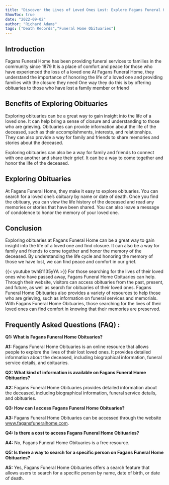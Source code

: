 ```yaml
---
title: "Discover the Lives of Loved Ones Lost: Explore Fagans Funeral Home Obituaries"
ShowToc: true 
date: "2022-09-02"
author: "Richard Adams" 
tags: ["Death Records","Funeral Home Obituaries"]
---
```

## Introduction

Fagans Funeral Home has been providing funeral services to families in the community since 1879 It is a place of comfort and peace for those who have experienced the loss of a loved one At Fagans Funeral Home, they understand the importance of honoring the life of a loved one and providing families with the closure they need One way they do this is by offering obituaries to those who have lost a family member or friend 

## Benefits of Exploring Obituaries

Exploring obituaries can be a great way to gain insight into the life of a loved one. It can help bring a sense of closure and understanding to those who are grieving. Obituaries can provide information about the life of the deceased, such as their accomplishments, interests, and relationships. They can also provide a way for family and friends to share memories and stories about the deceased. 

Exploring obituaries can also be a way for family and friends to connect with one another and share their grief. It can be a way to come together and honor the life of the deceased. 

## Exploring Obituaries

At Fagans Funeral Home, they make it easy to explore obituaries. You can search for a loved one’s obituary by name or date of death. Once you find the obituary, you can view the life history of the deceased and read any memories or stories that have been shared. You can also leave a message of condolence to honor the memory of your loved one. 

## Conclusion

Exploring obituaries at Fagans Funeral Home can be a great way to gain insight into the life of a loved one and find closure. It can also be a way for family and friends to come together and honor the memory of the deceased. By understanding the life cycle and honoring the memory of those we have lost, we can find peace and comfort in our grief.

{{< youtube twhB1135yYA >}} 
For those searching for the lives of their loved ones who have passed away, Fagans Funeral Home Obituaries can help. Through their website, visitors can access obituaries from the past, present, and future, as well as search for obituaries of their loved ones. Fagans Funeral Home Obituaries also provides a variety of resources to help those who are grieving, such as information on funeral services and memorials. With Fagans Funeral Home Obituaries, those searching for the lives of their loved ones can find comfort in knowing that their memories are preserved.

## Frequently Asked Questions (FAQ) :
**Q1: What is Fagans Funeral Home Obituaries?**

**A1:** Fagans Funeral Home Obituaries is an online resource that allows people to explore the lives of their lost loved ones. It provides detailed information about the deceased, including biographical information, funeral service details, and obituaries. 

**Q2: What kind of information is available on Fagans Funeral Home Obituaries?**

**A2:** Fagans Funeral Home Obituaries provides detailed information about the deceased, including biographical information, funeral service details, and obituaries. 

**Q3: How can I access Fagans Funeral Home Obituaries?**

**A3:** Fagans Funeral Home Obituaries can be accessed through the website www.fagansfuneralhome.com. 

**Q4: Is there a cost to access Fagans Funeral Home Obituaries?**

**A4:** No, Fagans Funeral Home Obituaries is a free resource. 

**Q5: Is there a way to search for a specific person on Fagans Funeral Home Obituaries?**

**A5:** Yes, Fagans Funeral Home Obituaries offers a search feature that allows users to search for a specific person by name, date of birth, or date of death.



